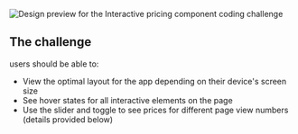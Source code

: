 

![Design preview for the Interactive pricing component coding challenge](./design/desktop-preview.jpg)


## The challenge

 users should be able to:

- View the optimal layout for the app depending on their device's screen size
- See hover states for all interactive elements on the page
- Use the slider and toggle to see prices for different page view numbers (details provided below)















